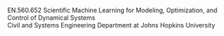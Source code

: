 EN.560.652	Scientific Machine Learning for Modeling, Optimization, and Control of Dynamical Systems  
Civil and Systems Engineering Department at Johns Hopkins University
